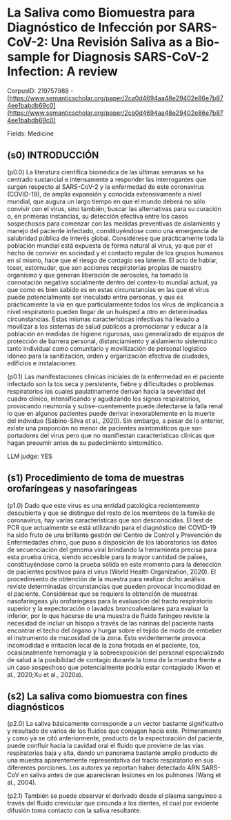 # La Saliva como Biomuestra para Diagnóstico de Infección por SARS-CoV-2: Una Revisión Saliva as a Bio-sample for Diagnosis SARS-CoV-2 Infection: A review

CorpusID: 219757988 - [https://www.semanticscholar.org/paper/2ca0d4694aa48e29402e86e7b874ee1babdb69c0](https://www.semanticscholar.org/paper/2ca0d4694aa48e29402e86e7b874ee1babdb69c0)

Fields: Medicine

## (s0) INTRODUCCIÓN
(p0.0) La literatura científica biomédica de las últimas semanas se ha centrado sustancial e intensamente a responder las interrogantes que surgen respecto al SARS-CoV-2 y la enfermedad de este coronavirus (COVID-19), de amplia expansión y conocida extensivamente a nivel mundial, que augura un largo tiempo en que el mundo deberá no sólo convivir con el virus, sino también, buscar las alternativas para su curación o, en primeras instancias, su detección efectiva entre los casos sospechosos para comenzar con las medidas preventivas de aislamiento y manejo del paciente infectado, constituyéndose como una emergencia de salubridad pública de interés global. Considérese que prácticamente toda la población mundial está expuesta de forma natural al virus, ya que por el hecho de convivir en sociedad y el contacto regular de los grupos humanos en sí mismo, hace que el riesgo de contagio sea latente. El acto de hablar, toser, estornudar, que son acciones respiratorias propias de nuestro organismo y que generan liberación de aerosoles, ha tomado la connotación negativa socialmente dentro del contex-to mundial actual, ya que como es bien sabido es en estas circunstancias en las que el virus puede potencialmente ser inoculado entre personas, y que es prácticamente la vía en que particularmente todos los virus de implicancia a nivel respiratorio pueden llegar de un huésped a otro en determinadas circunstancias. Estas mismas características infectivas ha llevado a movilizar a los sistemas de salud públicos a promocionar y educar a la población en medidas de higiene rigurosas, uso generalizado de equipos de protección de barrera personal, distanciamiento y aislamiento sistemático tanto individual como comunitario y movilización de personal logístico idóneo para la sanitización, orden y organización efectiva de ciudades, edificios e instalaciones.

(p0.1) Las manifestaciones clínicas iniciales de la enfermedad en el paciente infectado son la tos seca y persistente, fiebre y dificultades o problemas respiratorios los cuales paulatinamente derivan hacia la severidad del cuadro clínico, intensificando y agudizando los signos respiratorios, provocando neumonía y subse-cuentemente puede detectarse la falla renal lo que en algunos pacientes puede derivar inexorablemente en la muerte del individuo (Sabino-Silva et al., 2020). Sin embargo, a pesar de lo anterior, existe una proporción no menor de pacientes asintomáticos que son portadores del virus pero que no manifiestan características clínicas que hagan presumir antes de su padecimiento sintomático.

LLM judge: YES

## (s1) Procedimiento de toma de muestras orofaríngeas y nasofaríngeas
(p1.0) Dado que este virus es una entidad patológica recientemente descubierta y que se distingue del resto de los miembros de la familia de coronavirus, hay varias características que son desconocidas. El test de PCR que actualmente se está utilizando para el diagnóstico del COVID-19 ha sido fruto de una brillante gestión del Centro de Control y Prevención de Enfermedades chino, que puso a disposición de los laboratorios los datos de secuenciación del genoma viral brindando la herramienta precisa para esta prueba única, siendo accesible para la mayor cantidad de países, constituyéndose como la prueba sólida en este momento para la detección de pacientes positivos para el virus (World Health Organization, 2020). El procedimiento de obtención de la muestra para realizar dicho análisis reviste determinadas circunstancias que pueden provocar incomodidad en el paciente. Considérese que se requiere la obtención de muestras nasofaríngeas y/u orofaríngeas para la evaluación del tracto respiratorio superior y la expectoración o lavados broncoalveolares para evaluar la inferior, por lo que hacerse de una muestra de fluido faríngeo reviste la necesidad de incluir un hisopo a través de las narinas del paciente hasta encontrar el techo del órgano y hurgar sobre el tejido de modo de embeber el instrumento de mucosidad de la zona. Esto evidentemente provoca incomodidad e irritación local de la zona frotada en el paciente, tos, ocasionalmente hemorragia y la sobreexposición del personal especializado de salud a la posibilidad de contagio durante la toma de la muestra frente a un caso sospechoso que potencialmente podría estar contagiado (Kwon et al., 2020;Xu et al., 2020a).
## (s2) La saliva como biomuestra con fines diagnósticos
(p2.0) La saliva básicamente corresponde a un vector bastante significativo y resultado de varios de los fluidos que conjugan hacia este. Primeramente y como ya se citó anteriormente, producto de la expectoración del paciente, puede confluir hacia la cavidad oral el fluido que proviene de las vías respiratorias baja y alta, dando un panorama bastante amplio producto de una muestra aparentemente representativa del tracto respiratorio en sus diferentes porciones. Los autores ya reportan haber detectado ARN SARS-CoV en saliva antes de que aparecieran lesiones en los pulmones (Wang et al., 2004).

(p2.1) También se puede observar el derivado desde el plasma sanguíneo a través del fluido crevicular que circunda a los dientes, el cual por evidente difusión toma contacto con la saliva resultante.
